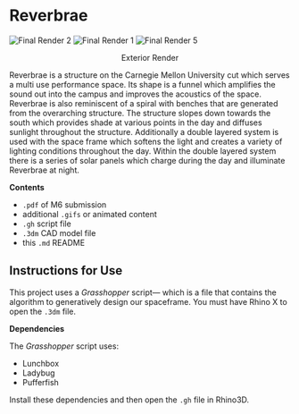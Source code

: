 # Reverbrae

![Final Render 2](https://user-images.githubusercontent.com/104153711/165654317-a3f9fdc4-5d81-4ef7-92ff-b2d9b60771a8.jpg)
![Final Render 1](https://user-images.githubusercontent.com/104153711/165657110-8e7420f6-221c-4810-b991-5542653a360c.jpg)
![Final Render 5](https://user-images.githubusercontent.com/104153711/165656981-d3684cf9-4c24-44b8-883f-3db67f8e8137.jpg)


   <p align="center">Exterior Render</p>
</p>

Reverbrae is a structure on the Carnegie Mellon University cut which serves a multi use performance space. Its shape is a funnel which amplifies the sound out into the campus and improves the acoustics of the space. Reverbrae is also reminiscent of a spiral with benches that are generated from the overarching structure. The structure slopes down towards the south which provides shade at various points in the day and diffuses sunlight throughout the structure. Additionally a double layered system is used with the space frame which softens the light and creates a variety of lighting conditions throughout the day. Within the double layered system there is a series of solar panels which charge during the day and illuminate Reverbrae at night. 

**Contents**

- `.pdf` of M6 submission
- additional `.gifs` or animated content
- `.gh` script file
- `.3dm` CAD model file
- this `.md` README

## Instructions for Use

This project uses a _Grasshopper_ script&mdash; which is a file that contains the algorithm to generatively design our spaceframe. You must have Rhino X to open the `.3dm` file.

**Dependencies**

The _Grasshopper_ script uses:
  - Lunchbox
  - Ladybug
  - Pufferfish

Install these dependencies and then open the `.gh` file in Rhino3D.


